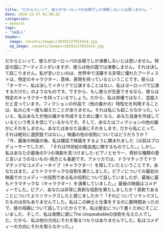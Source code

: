 ```yaml
---
title: "だからといって、彼らがヨーロッパの会場でしか演奏しないとは思いません。"
date: 2019-12-27 01:58:32
categories:
- General
tags:
- "SW芸人"
header:
  image: /assets/images/20191227015414.jpg
  og_image: /assets/images/20191227015414.jpg
---
```


だからといって、彼らがヨーロッパの会場でしか演奏しないとは思いません。特定の国にアーティストがいますが、彼らは他の国では演奏しません。それは決して起こりません。私が言いたいのは、世界中で活躍する非常に優れたアーティストは、特定のキャラクター、意味、表現を持っているということです。彼らは「オーケー、私は決してイタリアで公演することはない、私はヨーロッパで公演するだけだ」のようなものです。ですから、もし彼らが生産できるなら、彼らは特定のキャラクターを持っているでしょう。だから、私は俳優ではなく、芸能人だと言っています。フィクションの作品で（他の誰かの）特性化を利用することは、私の心を一度も越えたことがありません。それは私にも起こらなかった。いいえ、私はあなたが他の誰かを作成するために働くなら、あなた自身を作成しているという考えを信じているからです。そして、あなたはフィクションの他の誰かにそれをしません、あなたはあなた自身にそれをします。だから私にとって、それは絶対に選択肢ではない。」映画の他の役割についてはどうだろうか？「今、最後の映画の後、私は雑誌で映画をするように頼まれました（以前はプロデューサーでしたが、 「それは19世紀の吸血鬼に関するものでした。」しかし、私はあなたの最後の3つの演劇を見つけました-ピアノとセラー、奇妙な種類の愛と言いようのないもの-両方とも喜劇です。アメリカでは、ドラマチックでドラマチックなコメディータイプ（キャラクター）を探していたということです。あなたはまた、よりドラマチックな役割を果たしました。ピアノについての最初の映画でのコメディーの役割である私の役割について話していましたが、最後に最もドラマチックな（キャラクター）を演奏していました。」最後の映画はコメディーでした。ピアノ、あなたは非常に真剣な役割を果たしましたか？真剣であることについてよりリラックスしたと感じましたか？「それについてリラックスしたものは何もありませんでした。私はこの紳士と仕事をするのに数時間あったので、彼の母親について話していたからです。私は彼女について書くためにそこにいました、そして、私は実際に彼にThe Unspeakableの役割を与えた人でした。だから、私は他の方向にそれを取るつもりはありませんでした。私はコメディーの方向にそれを取らなかった。」
